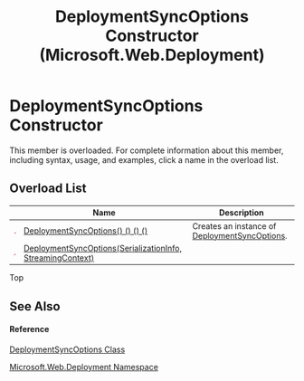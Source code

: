 ﻿---
title: DeploymentSyncOptions Constructor  (Microsoft.Web.Deployment)
TOCTitle: DeploymentSyncOptions Constructor
ms:assetid: Overload:Microsoft.Web.Deployment.DeploymentSyncOptions.#ctor
ms:mtpsurl: https://msdn.microsoft.com/en-us/library/microsoft.web.deployment.deploymentsyncoptions.deploymentsyncoptions(v=VS.90)
ms:contentKeyID: 20208666
ms.date: 05/02/2012
mtps_version: v=VS.90
f1_keywords:
- Microsoft.Web.Deployment.DeploymentSyncOptions.DeploymentSyncOptions
- Microsoft.Web.Deployment.DeploymentSyncOptions.#ctor
dev_langs:
- CSharp
- JScript
- VB
---

# DeploymentSyncOptions Constructor

This member is overloaded. For complete information about this member, including syntax, usage, and examples, click a name in the overload list.

## Overload List

<table>
<thead>
<tr class="header">
<th> </th>
<th>Name</th>
<th>Description</th>
</tr>
</thead>
<tbody>
<tr class="odd">
<td><img src="images/Dd565996.pubmethod(en-us,VS.90).gif" title="Public method" alt="Public method" /></td>
<td><a href="deploymentsyncoptions-constructor-microsoft-web-deployment_1.md">DeploymentSyncOptions() () () ()</a></td>
<td>Creates an instance of <a href="deploymentsyncoptions-class-microsoft-web-deployment.md">DeploymentSyncOptions</a>.</td>
</tr>
<tr class="even">
<td><img src="images/Dd565996.protmethod(en-us,VS.90).gif" title="Protected method" alt="Protected method" /></td>
<td><a href="deploymentsyncoptions-constructor-serializationinfo-streamingcontext-microsoft-web-deployment.md">DeploymentSyncOptions(SerializationInfo, StreamingContext)</a></td>
<td></td>
</tr>
</tbody>
</table>


Top

## See Also

#### Reference

[DeploymentSyncOptions Class](deploymentsyncoptions-class-microsoft-web-deployment.md)

[Microsoft.Web.Deployment Namespace](microsoft-web-deployment-namespace.md)

